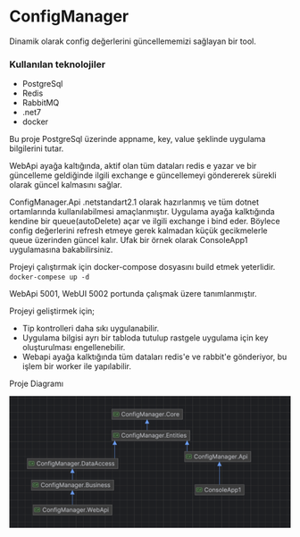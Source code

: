 # ConfigManager
Dinamik olarak config değerlerini güncellememizi sağlayan bir tool.


### Kullanılan teknolojiler
- PostgreSql
- Redis
- RabbitMQ
- .net7
- docker

Bu proje PostgreSql üzerinde appname, key, value şeklinde uygulama bilgilerini tutar. 

WebApi ayağa kaltığında, aktif olan tüm dataları redis e yazar ve bir güncelleme geldiğinde ilgili exchange e güncellemeyi göndererek sürekli olarak güncel kalmasını sağlar.

ConfigManager.Api .netstandart2.1 olarak hazırlanmış ve tüm dotnet ortamlarında kullanılabilmesi amaçlanmıştır. Uygulama ayağa kalktığında kendine bir queue(autoDelete) açar ve ilgili exchange i bind eder. Böylece config değerlerini refresh etmeye gerek kalmadan küçük gecikmelerle queue üzerinden güncel kalır.
 Ufak bir örnek olarak ConsoleApp1 uygulamasına bakabilirsiniz.


Projeyi çalıştırmak için docker-compose dosyasını build etmek yeterlidir. 
`docker-compese up -d` 

WebApi 5001, WebUI 5002 portunda çalışmak üzere tanımlanmıştır.

Projeyi geliştirmek için;
* Tip kontrolleri daha sıkı uygulanabilir. 
* Uygulama bilgisi ayrı bir tabloda tutulup rastgele uygulama için key oluşturulması engellenebilir.
* Webapi ayağa kalktığında tüm dataları redis'e ve rabbit'e gönderiyor, bu işlem bir worker ile yapılabilir.


Proje Diagramı

![Proje Ekran Görüntüsü](Images/diagram.png)